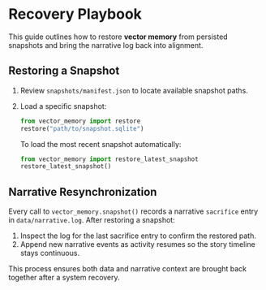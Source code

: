 # Recovery Playbook

This guide outlines how to restore **vector memory** from persisted snapshots
and bring the narrative log back into alignment.

## Restoring a Snapshot

1. Review `snapshots/manifest.json` to locate available snapshot paths.
2. Load a specific snapshot:

   ```python
   from vector_memory import restore
   restore("path/to/snapshot.sqlite")
   ```

   To load the most recent snapshot automatically:

   ```python
   from vector_memory import restore_latest_snapshot
   restore_latest_snapshot()
   ```

## Narrative Resynchronization

Every call to `vector_memory.snapshot()` records a narrative `sacrifice`
entry in `data/narrative.log`. After restoring a snapshot:

1. Inspect the log for the last sacrifice entry to confirm the restored path.
2. Append new narrative events as activity resumes so the story timeline
   stays continuous.

This process ensures both data and narrative context are brought back
together after a system recovery.
